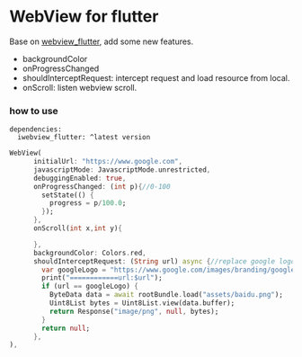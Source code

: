 # WebView for flutter

Base on [webview_flutter](https://pub.dev/packages/webview_flutter), add some new features.
- backgroundColor
- onProgressChanged
- shouldInterceptRequest: intercept request and load resource from local.
- onScroll: listen webview scroll.

### how to use
```
dependencies:
  iwebview_flutter: ^latest version
```

``` dart
WebView(
      initialUrl: "https://www.google.com",
      javascriptMode: JavascriptMode.unrestricted,
      debuggingEnabled: true,
      onProgressChanged: (int p){//0-100
        setState(() {
          progress = p/100.0;
        });
      },
      onScroll(int x,int y){

      },
      backgroundColor: Colors.red,
      shouldInterceptRequest: (String url) async {//replace google logo
        var googleLogo = "https://www.google.com/images/branding/googlelogo/2x/googlelogo_color_160x56dp.png";
        print("============url:$url");
        if (url == googleLogo) {
          ByteData data = await rootBundle.load("assets/baidu.png");
          Uint8List bytes = Uint8List.view(data.buffer);
          return Response("image/png", null, bytes);
        }
        return null;
      },
),
```


